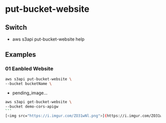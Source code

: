 # put-bucket-website

## Switch
* aws s3api put-bucket-website help

## Examples
### 01 Eanbled Website
````bash
aws s3api put-bucket-website \
--bucket bucketName \
````
* pending_image...

````bash
aws s3api get-bucket-website \
--bucket demo-cors-apigw
```
[<img src="https://i.imgur.com/ZO31wNl.png">](https://i.imgur.com/ZO31wNl.png)
